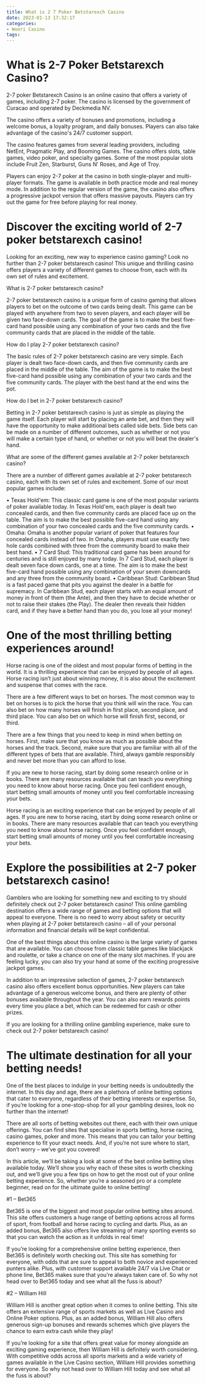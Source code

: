 ```yaml
---
title: What is 2 7 Poker Betstarexch Casino
date: 2023-01-13 17:32:17
categories:
- Woori Casino
tags:
---
```



#  What is 2-7 Poker Betstarexch Casino?

2-7 poker Betstarexch Casino is an online casino that offers a variety of games, including 2-7 poker. The casino is licensed by the government of Curacao and operated by Deckmedia NV.

The casino offers a variety of bonuses and promotions, including a welcome bonus, a loyalty program, and daily bonuses. Players can also take advantage of the casino's 24/7 customer support.

The casino features games from several leading providers, including NetEnt, Pragmatic Play, and Booming Games. The casino offers slots, table games, video poker, and specialty games. Some of the most popular slots include Fruit Zen, Starburst, Guns N' Roses, and Age of Troy.

Players can enjoy 2-7 poker at the casino in both single-player and multi-player formats. The game is available in both practice mode and real money mode. In addition to the regular version of the game, the casino also offers a progressive jackpot version that offers massive payouts. Players can try out the game for free before playing for real money.

#  Discover the exciting world of 2-7 poker betstarexch casino!

Looking for an exciting, new way to experience casino gaming? Look no further than 2-7 poker betstarexch casino! This unique and thrilling casino offers players a variety of different games to choose from, each with its own set of rules and excitement.

What is 2-7 poker betstarexch casino?

2-7 poker betstarexch casino is a unique form of casino gaming that allows players to bet on the outcome of two cards being dealt. This game can be played with anywhere from two to seven players, and each player will be given two face-down cards. The goal of the game is to make the best five-card hand possible using any combination of your two cards and the five community cards that are placed in the middle of the table.

How do I play 2-7 poker betstarexch casino?

The basic rules of 2-7 poker betstarexch casino are very simple. Each player is dealt two face-down cards, and then five community cards are placed in the middle of the table. The aim of the game is to make the best five-card hand possible using any combination of your two cards and the five community cards. The player with the best hand at the end wins the pot.

How do I bet in 2-7 poker betstarexch casino?

Betting in 2-7 poker betstarexch casino is just as simple as playing the game itself. Each player will start by placing an ante bet, and then they will have the opportunity to make additional bets called side bets. Side bets can be made on a number of different outcomes, such as whether or not you will make a certain type of hand, or whether or not you will beat the dealer's hand.

What are some of the different games available at 2-7 poker betstarexch casino?

There are a number of different games available at 2-7 poker betstarexch casino, each with its own set of rules and excitement. Some of our most popular games include:

• Texas Hold'em: This classic card game is one of the most popular variants of poker available today. In Texas Hold'em, each player is dealt two concealed cards, and then five community cards are placed face up on the table. The aim is to make the best possible five-card hand using any combination of your two concealed cards and the five community cards. • Omaha: Omaha is another popular variant of poker that features four concealed cards instead of two. In Omaha, players must use exactly two hole cards combined with three from the community board to make their best hand. • 7 Card Stud: This traditional card game has been around for centuries and is still enjoyed by many today. In 7 Card Stud, each player is dealt seven face down cards, one at a time. The aim is to make the best five-card hand possible using any combination of your seven downcards and any three from the community board. • Caribbean Stud: Caribbean Stud is a fast paced game that pits you against the dealer in a battle for supremacy. In Caribbean Stud, each player starts with an equal amount of money in front of them (the Ante), and then they have to decide whether or not to raise their stakes (the Play). The dealer then reveals their hidden card, and if they have a better hand than you do, you lose all your money!

#  One of the most thrilling betting experiences around!

Horse racing is one of the oldest and most popular forms of betting in the world. It is a thrilling experience that can be enjoyed by people of all ages. Horse racing isn’t just about winning money, it is also about the excitement and suspense that comes with the race.

There are a few different ways to bet on horses. The most common way to bet on horses is to pick the horse that you think will win the race. You can also bet on how many horses will finish in first place, second place, and third place. You can also bet on which horse will finish first, second, or third.

There are a few things that you need to keep in mind when betting on horses. First, make sure that you know as much as possible about the horses and the track. Second, make sure that you are familiar with all of the different types of bets that are available. Third, always gamble responsibly and never bet more than you can afford to lose.

If you are new to horse racing, start by doing some research online or in books. There are many resources available that can teach you everything you need to know about horse racing. Once you feel confident enough, start betting small amounts of money until you feel comfortable increasing your bets.

Horse racing is an exciting experience that can be enjoyed by people of all ages. If you are new to horse racing, start by doing some research online or in books. There are many resources available that can teach you everything you need to know about horse racing. Once you feel confident enough, start betting small amounts of money until you feel comfortable increasing your bets.

#  Explore the possibilities at 2-7 poker betstarexch casino!

Gamblers who are looking for something new and exciting to try should definitely check out 2-7 poker betstarexch casino! This online gambling destination offers a wide range of games and betting options that will appeal to everyone. There is no need to worry about safety or security when playing at 2-7 poker betstarexch casino – all of your personal information and financial details will be kept confidential.

One of the best things about this online casino is the large variety of games that are available. You can choose from classic table games like blackjack and roulette, or take a chance on one of the many slot machines. If you are feeling lucky, you can also try your hand at some of the exciting progressive jackpot games.

In addition to an impressive selection of games, 2-7 poker betstarexch casino also offers excellent bonus opportunities. New players can take advantage of a generous welcome bonus, and there are plenty of other bonuses available throughout the year. You can also earn rewards points every time you place a bet, which can be redeemed for cash or other prizes.

If you are looking for a thrilling online gambling experience, make sure to check out 2-7 poker betstarexch casino!

#  The ultimate destination for all your betting needs!

One of the best places to indulge in your betting needs is undoubtedly the internet. In this day and age, there are a plethora of online betting options that cater to everyone, regardless of their betting interests or expertise. So, if you’re looking for a one-stop-shop for all your gambling desires, look no further than the internet!

There are all sorts of betting websites out there, each with their own unique offerings. You can find sites that specialise in sports betting, horse racing, casino games, poker and more. This means that you can tailor your betting experience to fit your exact needs. And, if you’re not sure where to start, don’t worry – we’ve got you covered!

In this article, we’ll be taking a look at some of the best online betting sites available today. We’ll show you why each of these sites is worth checking out, and we’ll give you a few tips on how to get the most out of your online betting experience. So, whether you’re a seasoned pro or a complete beginner, read on for the ultimate guide to online betting!

#1 – Bet365

Bet365 is one of the biggest and most popular online betting sites around. This site offers customers a huge range of betting options across all forms of sport, from football and horse racing to cycling and darts. Plus, as an added bonus, Bet365 also offers live streaming of many sporting events so that you can watch the action as it unfolds in real time!

If you’re looking for a comprehensive online betting experience, then Bet365 is definitely worth checking out. This site has something for everyone, with odds that are sure to appeal to both novice and experienced punters alike. Plus, with customer support available 24/7 via Live Chat or phone line, Bet365 makes sure that you’re always taken care of. So why not head over to Bet365 today and see what all the fuss is about?

#2 – William Hill

William Hill is another great option when it comes to online betting. This site offers an extensive range of sports markets as well as Live Casino and Online Poker options. Plus, as an added bonus, William Hill also offers generous sign-up bonuses and rewards schemes which give players the chance to earn extra cash while they play!

If you’re looking for a site that offers great value for money alongside an exciting gaming experience, then William Hill is definitely worth considering. With competitive odds across all sports markets and a wide variety of games available in the Live Casino section, William Hill provides something for everyone. So why not head over to William Hill today and see what all the fuss is about?
